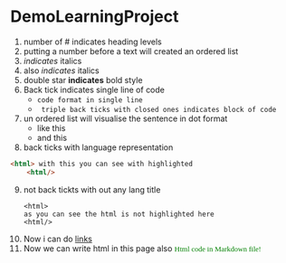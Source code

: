 # DemoLearningProject
1. number of # indicates heading levels
2. putting a number before a text will created an ordered list
3. *indicates* italics
4. also _indicates_ italics
5. double star **indicates** bold style
6. Back tick indicates single line of code
    - `code format in single line`
    - ``` triple back ticks with closed ones indicates block of code```
6. un ordered list will visualise the sentence in dot format 
    - like this
    - and this
7. back ticks with language representation
```html
<html> with this you can see with highlighted
    <html/> 
```
9.  not back tickts with out any lang title
    ```
    <html>
    as you can see the html is not highlighted here
    <html/>
    ```
10. Now i can do [links](https://www.google.com)
11. Now we can write html in this page also
    <body>
    <font size="2" face="verdana" color="green">
        Html code in Markdown file!
    </font>
    